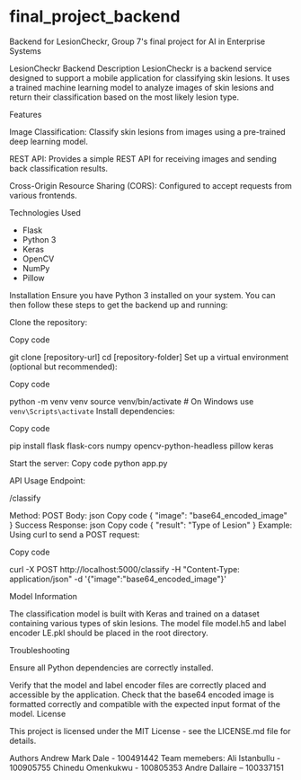 # final_project_backend
Backend for LesionCheckr, Group 7's final project for AI in Enterprise Systems


LesionCheckr Backend
Description
LesionCheckr is a backend service designed to support a mobile application for classifying skin lesions. It uses a trained machine learning model to analyze images of skin lesions and return their classification based on the most likely lesion type.
 
Features

Image Classification: Classify skin lesions from images using a pre-trained deep learning model.

REST API: Provides a simple REST API for receiving images and sending back classification results.

Cross-Origin Resource Sharing (CORS): Configured to accept requests from various frontends.

Technologies Used
- Flask
- Python 3
- Keras
- OpenCV
- NumPy
- Pillow

Installation
Ensure you have Python 3 installed on your system. You can then follow these steps to get the backend up and running:
 
Clone the repository:
 
Copy code

git clone [repository-url]
cd [repository-folder]
Set up a virtual environment (optional but recommended):
 
Copy code

python -m venv venv
source venv/bin/activate  # On Windows use `venv\Scripts\activate`
Install dependencies:
 
Copy code

pip install flask flask-cors numpy opencv-python-headless pillow keras

Start the server:
 Copy code
python app.py

API Usage
Endpoint: 

/classify

Method: POST
Body:
json
Copy code
{
  "image": "base64_encoded_image"
}
Success Response:
json
Copy code
{
  "result": "Type of Lesion"
}
Example:
Using curl to send a POST request:
 
Copy code

curl -X POST http://localhost:5000/classify -H "Content-Type: application/json" -d '{"image":"base64_encoded_image"}'


Model Information

The classification model is built with Keras and trained on a dataset containing various types of skin lesions. The model file model.h5 and label encoder LE.pkl should be placed in the root directory.
 
Troubleshooting

Ensure all Python dependencies are correctly installed.

Verify that the model and label encoder files are correctly placed and accessible by the application.
Check that the base64 encoded image is formatted correctly and compatible with the expected input format of the model.
License

This project is licensed under the MIT License - see the LICENSE.md file for details.
 
Authors
Andrew Mark Dale - 100491442
Team memebers: 
Ali Istanbullu - 100905755
Chinedu Omenkukwu - 100805353
Andre Dallaire – 100337151
